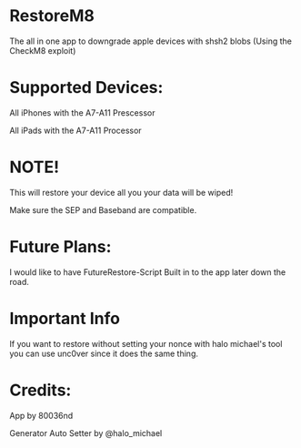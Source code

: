 # RestoreM8

 The all in one app to downgrade apple devices with shsh2 blobs (Using the CheckM8 exploit)
 
# Supported Devices:

All iPhones with the A7-A11 Prescessor

All iPads with the A7-A11 Processor

# NOTE!

This will restore your device all you your data will be wiped!

Make sure the SEP and Baseband are compatible.

# Future Plans:

I would like to have FutureRestore-Script Built in to the app later down the road.

# Important Info

If you want to restore without setting your nonce with halo michael's tool you can use unc0ver since it does the same thing.

# Credits:

App by 80036nd

Generator Auto Setter by @halo_michael
